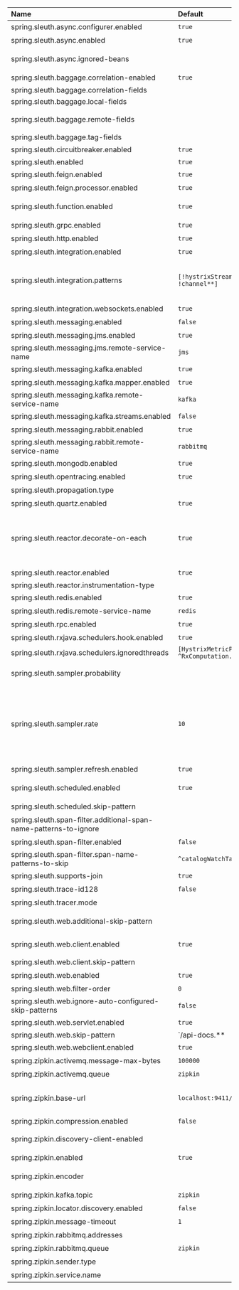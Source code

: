 | Name                                                         | Default                                                      | Description                                                  |
| :----------------------------------------------------------- | :----------------------------------------------------------- | :----------------------------------------------------------- |
| spring.sleuth.async.configurer.enabled                       | `true`                                                       | 启用默认的AsyncConfigurer.                                   |
| spring.sleuth.async.enabled                                  | `true`                                                       | 启用检测与异步相关的组件，以便在线程之间传递跟踪信息.        |
| spring.sleuth.async.ignored-beans                            |                                                              | {@link java.util.concurrent.Executor} Bean名称列表，应忽略这些名称，而不应将它们包装在跟踪表示中. |
| spring.sleuth.baggage.correlation-enabled                    | `true`                                                       | 使行李环境与日志环境相关联.                                  |
| spring.sleuth.baggage.correlation-fields                     |                                                              |                                                              |
| spring.sleuth.baggage.local-fields                           |                                                              |                                                              |
| spring.sleuth.baggage.remote-fields                          |                                                              | 与在线中引用的过程中相同的字段的列表。 例如，字段“ x-vcap-request-id”将按原样设置，包括前缀. |
| spring.sleuth.baggage.tag-fields                             |                                                              |                                                              |
| spring.sleuth.circuitbreaker.enabled                         | `true`                                                       | 启用Spring Cloud CircuitBreaker工具.                         |
| spring.sleuth.enabled                                        | `true`                                                       |                                                              |
| spring.sleuth.feign.enabled                                  | `true`                                                       | 在使用Feign时启用跨度信息传播.                               |
| spring.sleuth.feign.processor.enabled                        | `true`                                                       | 启用将Feign Context包装在其跟踪表示中的后处理器.             |
| spring.sleuth.function.enabled                               | `true`                                                       | 启用对Spring Cloud Function和基于Spring Cloud Function的项目的检测（例如Spring Cloud Stream）. |
| spring.sleuth.grpc.enabled                                   | `true`                                                       | 使用GRPC时启用跨度信息传播.                                  |
| spring.sleuth.http.enabled                                   | `true`                                                       | 启用HTTP支持.                                                |
| spring.sleuth.integration.enabled                            | `true`                                                       | 启用Spring Integration侦探检测.                              |
| spring.sleuth.integration.patterns                           | `[!hystrixStreamOutput*, **, !channel**]`                    | 通道名称将与之匹配的模式数组。 @see org.springframework.integration.config.GlobalChannelInterceptor＃patterns（）默认为与Hystrix Stream和功能Stream通道名称不匹配的任何通道名称. |
| spring.sleuth.integration.websockets.enabled                 | `true`                                                       | 启用对WebSocket的跟踪.                                       |
| spring.sleuth.messaging.enabled                              | `false`                                                      | 是否应该打开消息传递.                                        |
| spring.sleuth.messaging.jms.enabled                          | `true`                                                       | 启用JMS跟踪.                                                 |
| spring.sleuth.messaging.jms.remote-service-name              | `jms`                                                        | JMS远程服务名称.                                             |
| spring.sleuth.messaging.kafka.enabled                        | `true`                                                       | 启用Kafka跟踪.                                               |
| spring.sleuth.messaging.kafka.mapper.enabled                 | `true`                                                       | 为Kafka启用DefaultKafkaHeaderMapper跟踪.                     |
| spring.sleuth.messaging.kafka.remote-service-name            | `kafka`                                                      | Kafka远程服务名称.                                           |
| spring.sleuth.messaging.kafka.streams.enabled                | `false`                                                      | 是否应打开Kafka流.                                           |
| spring.sleuth.messaging.rabbit.enabled                       | `true`                                                       | 启用RabbitMQ跟踪.                                            |
| spring.sleuth.messaging.rabbit.remote-service-name           | `rabbitmq`                                                   | Rabbit远程服务名称.                                          |
| spring.sleuth.mongodb.enabled                                | `true`                                                       | 启用MongoDb的跟踪.                                           |
| spring.sleuth.opentracing.enabled                            | `true`                                                       | 启用OpenTracing支持.                                         |
| spring.sleuth.propagation.type                               |                                                              | 跟踪上下文传播类型.                                          |
| spring.sleuth.quartz.enabled                                 | `true`                                                       | 启用Quartz跟踪.                                              |
| spring.sleuth.reactor.decorate-on-each                       | `true`                                                       | 当在每个运算符上使用true装饰时，性能会下降，但是日志记录将始终包含每个运算符中的跟踪条目。 如果在最后一个运算符上使用false修饰符，则会有更好的表现，但日志记录可能并不总是包含跟踪条目。 通过{@link SleuthReactorProperties＃instrumentationType} @不推荐使用显式值 |
| spring.sleuth.reactor.enabled                                | `true`                                                       | 如果为true，则启用对反应堆的检测.                            |
| spring.sleuth.reactor.instrumentation-type                   |                                                              |                                                              |
| spring.sleuth.redis.enabled                                  | `true`                                                       | 使用Redis时启用跨度信息传播.                                 |
| spring.sleuth.redis.remote-service-name                      | `redis`                                                      | 远程Redis端点的服务名称.                                     |
| spring.sleuth.rpc.enabled                                    | `true`                                                       | 启用RPC跟踪.                                                 |
| spring.sleuth.rxjava.schedulers.hook.enabled                 | `true`                                                       | 通过RxJavaSchedulersHook启用对RxJava的支持.                  |
| spring.sleuth.rxjava.schedulers.ignoredthreads               | `[HystrixMetricPoller, ^RxComputation.*$]`                   | 不会采样其跨度的线程名称.                                    |
| spring.sleuth.sampler.probability                            |                                                              | 应该采样的请求的概率。 例如。 1.0-应抽样100％的请求。 精度仅是整数（即不支持0.1％的迹线）. |
| spring.sleuth.sampler.rate                                   | `10`                                                         | 对于低流量的端点，每秒速率可能是一个不错的选择，因为它可以为您提供浪涌保护。 例如，您可能永远不会期望端点每秒收到50个以上的请求。 如果流量突然激增到每秒5000个请求，那么每秒仍然会有50条痕迹。 相反，如果您有一个百分比（例如10％），则同一浪涌最终将导致每秒500条痕迹，这可能会使您的存储设备超负荷。 为此，Amazon X-Ray包括一个限速采样器（名为Reservoir）。 勇敢者通过{@link brave.sampler.RateLimitingSampler}采用了相同的方法. |
| spring.sleuth.sampler.refresh.enabled                        | `true`                                                       | 启用采样器的刷新范围.                                        |
| spring.sleuth.scheduled.enabled                              | `true`                                                       | 为{@link org.springframework.scheduling.annotation.Scheduled}启用跟踪. |
| spring.sleuth.scheduled.skip-pattern                         |                                                              | 应该跳过的类的完全限定名称的模式.                            |
| spring.sleuth.span-filter.additional-span-name-patterns-to-ignore |                                                              | 要忽略的跨度名称的其他列表。 将附加到{@link #spanNamePatternsToSkip}. |
| spring.sleuth.span-filter.enabled                            | `false`                                                      | 将打开默认的Sleuth处理程序机制。 可能会忽略某些跨度的导出;   |
| spring.sleuth.span-filter.span-name-patterns-to-skip         | `^catalogWatchTaskScheduler$`                                | 要忽略的范围名称列表。 它们不会被发送到外部系统.             |
| spring.sleuth.supports-join                                  | `true`                                                       | True表示跟踪系统支持在客户端和服务器之间共享跨度ID.          |
| spring.sleuth.trace-id128                                    | `false`                                                      | 为true时，生成128位跟踪ID，而不是64位跟踪ID.                 |
| spring.sleuth.tracer.mode                                    |                                                              | 设置应该选择哪个跟踪器实现.                                  |
| spring.sleuth.web.additional-skip-pattern                    |                                                              | 跟踪中应跳过的URL的其他模式。 这将附加到{@link SleuthWebProperties＃skipPattern}. |
| spring.sleuth.web.client.enabled                             | `true`                                                       | 启用拦截器注入{@link org.springframework.web.client.RestTemplate}. |
| spring.sleuth.web.client.skip-pattern                        |                                                              | 在客户端跟踪中应跳过的URL的模式.                             |
| spring.sleuth.web.enabled                                    | `true`                                                       | 如果为true，则启用对Web应用程序的检测.                       |
| spring.sleuth.web.filter-order                               | `0`                                                          | 跟踪过滤器应注册的顺序.                                      |
| spring.sleuth.web.ignore-auto-configured-skip-patterns       | `false`                                                      | 如果设置为true，将忽略自动配置的跳过模式.                    |
| spring.sleuth.web.servlet.enabled                            | `true`                                                       | 启用Servlet检测.                                             |
| spring.sleuth.web.skip-pattern                               | `/api-docs.**  |/swagger.** |.**\.png  |.**\.css |.**\.js |.**\.html |/favicon.ico |/hystrix.stream` | 跟踪中应跳过的URL的模式.                                     |
| spring.sleuth.web.webclient.enabled                          | `true`                                                       | 为WebClient启用跟踪检测.                                     |
| spring.zipkin.activemq.message-max-bytes                     | `100000`                                                     | 通过ActiveMQ发送给Zipkin的跨度给定消息的最大字节数.          |
| spring.zipkin.activemq.queue                                 | `zipkin`                                                     | ActiveMQ队列的名称，应将跨度发送到Zipkin.                    |
| spring.zipkin.base-url                                       | `localhost:9411/`                                            | zipkin查询服务器实例的URL。 如果在服务发现中注册了Zipkin，您还可以提供Zipkin服务器的服务ID（例如[zipkinserver /]（https：// zipkinserver /））. |
| spring.zipkin.compression.enabled                            | `false`                                                      |                                                              |
| spring.zipkin.discovery-client-enabled                       |                                                              | 如果设置为{@code false}，则始终将{@link ZipkinProperties＃baseUrl}视为URL. |
| spring.zipkin.enabled                                        | `true`                                                       | 允许发送跨度到Zipkin.                                        |
| spring.zipkin.encoder                                        |                                                              | 发送到Zipkin的跨度的编码类型。 如果您的服务器不是最新服务器，请设置为{@link SpanBytesEncoder＃JSON_V1}. |
| spring.zipkin.kafka.topic                                    | `zipkin`                                                     | Kafka主题的名称，应将跨度发送到Zipkin.                       |
| spring.zipkin.locator.discovery.enabled                      | `false`                                                      | 通过服务发现启用主机名定位.                                  |
| spring.zipkin.message-timeout                                | `1`                                                          | 将待处理的跨度批量发送到Zipkin之前的超时时间（以秒为单位）.  |
| spring.zipkin.rabbitmq.addresses                             |                                                              | 用于发送跨度到Zipkin的RabbitMQ经纪人的地址                   |
| spring.zipkin.rabbitmq.queue                                 | `zipkin`                                                     | 应该将跨度发送到Zipkin的RabbitMQ队列的名称.                  |
| spring.zipkin.sender.type                                    |                                                              | 将跨度发送到Zipkin的方法.                                    |
| spring.zipkin.service.name                                   |                                                              | 通过HTTP从中发送跨度的服务名称，该名称应显示在Zipkin中.      |